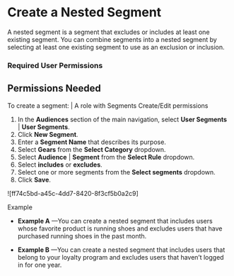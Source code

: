 

# Create a Nested Segment

A nested segment is a segment that excludes or includes at least one existing
segment. You can combine segments into a nested segment by selecting at least
one existing segment to use as an exclusion or inclusion.

### Required User Permissions

Permissions Needed  
---  
To create a segment: | A role with Segments Create/Edit permissions  
  
  1. In the **Audiences** section of the main navigation, select **User Segments** | **User Segments**.
  2. Click **New Segment**.
  3. Enter a **Segment Name** that describes its purpose.
  4. Select **Gears** from the **Select Category** dropdown. 
  5. Select **Audience** | **Segment** from the **Select Rule** dropdown.
  6. Select **includes** or **excludes**.
  7. Select one or more segments from the **Select segments** dropdown.
  8. Click **Save**.

![ff74c5bd-a45c-4dd7-8420-8f3cf5b0a2c9]

Example

  * **Example A** —You can create a nested segment that includes users whose favorite product is running shoes and excludes users that have purchased running shoes in the past month. 

  * **Example B** —You can create a nested segment that includes users that belong to your loyalty program and excludes users that haven’t logged in for one year.

